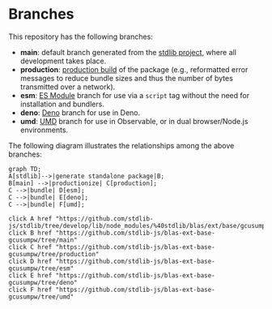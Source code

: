 <!--

@license Apache-2.0

Copyright (c) 2022 The Stdlib Authors.

Licensed under the Apache License, Version 2.0 (the "License");
you may not use this file except in compliance with the License.
You may obtain a copy of the License at

    http://www.apache.org/licenses/LICENSE-2.0

Unless required by applicable law or agreed to in writing, software
distributed under the License is distributed on an "AS IS" BASIS,
WITHOUT WARRANTIES OR CONDITIONS OF ANY KIND, either express or implied.
See the License for the specific language governing permissions and
limitations under the License.

-->

# Branches

This repository has the following branches:

-   **main**: default branch generated from the [stdlib project][stdlib-url], where all development takes place.
-   **production**: [production build][production-url] of the package (e.g., reformatted error messages to reduce bundle sizes and thus the number of bytes transmitted over a network).
-   **esm**: [ES Module][esm-url] branch for use via a `script` tag without the need for installation and bundlers.
-   **deno**: [Deno][deno-url] branch for use in Deno.
-   **umd**: [UMD][umd-url] branch for use in Observable, or in dual browser/Node.js environments.

The following diagram illustrates the relationships among the above branches:

```mermaid
graph TD;
A[stdlib]-->|generate standalone package|B;
B[main] -->|productionize| C[production];
C -->|bundle| D[esm];
C -->|bundle| E[deno];
C -->|bundle| F[umd];

click A href "https://github.com/stdlib-js/stdlib/tree/develop/lib/node_modules/%40stdlib/blas/ext/base/gcusumpw"
click B href "https://github.com/stdlib-js/blas-ext-base-gcusumpw/tree/main"
click C href "https://github.com/stdlib-js/blas-ext-base-gcusumpw/tree/production"
click D href "https://github.com/stdlib-js/blas-ext-base-gcusumpw/tree/esm"
click E href "https://github.com/stdlib-js/blas-ext-base-gcusumpw/tree/deno"
click F href "https://github.com/stdlib-js/blas-ext-base-gcusumpw/tree/umd"
```

[stdlib-url]: https://github.com/stdlib-js/stdlib/tree/develop/lib/node_modules/%40stdlib/blas/ext/base/gcusumpw
[production-url]: https://github.com/stdlib-js/blas-ext-base-gcusumpw/tree/production
[deno-url]: https://github.com/stdlib-js/blas-ext-base-gcusumpw/tree/deno
[umd-url]: https://github.com/stdlib-js/blas-ext-base-gcusumpw/tree/umd
[esm-url]: https://github.com/stdlib-js/blas-ext-base-gcusumpw/tree/esm